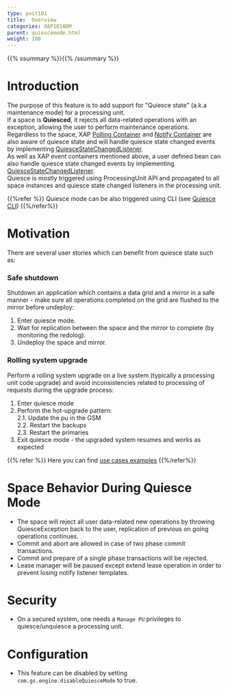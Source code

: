 ```yaml
---
type: post101
title:  Overview
categories: XAP101ADM
parent: quiescemode.html
weight: 100
---
```


{{% ssummary %}}{{% /ssummary %}}

# Introduction

The purpose of this feature is to add support for "Quiesce state" (a.k.a maintenance mode) for a processing unit.<br> If a space is **Quiesced**, it rejects all data-related operations with an exception, allowing the user to perform maintenance operations. <br>
Regardless to the space, XAP [Polling Container]({{%currentjavaurl%}}/polling-container.html) and [Notify Container]({{%currentjavaurl%}}/notify-container.html) are also aware of quiesce state and will handle quiesce state changed events by implementing [QuiesceStateChangedListener](./quiesce-pu-api.html#quiesce-state-changed-listener). <br>
As well as XAP event containers mentioned above, a user defined bean can also handle quiesce state changed events by implementing [QuiesceStateChangedListener](./quiesce-pu-api.html#quiesce-state-changed-listener). <br>
Quiesce is mostly triggered using ProcessingUnit API and propagated to all space instances and quiesce state changed listeners in the processing unit. <br>

{{%refer %}}
Quiesce mode can be also triggered using CLI (see [Quiesce CLI](./quiesce-command-line-interface.html))
{{%/refer%}}



# Motivation

There are several user stories which can benefit from quiesce state such as:

### Safe shutdown

Shutdown an application which contains a data grid and a mirror in a safe manner - make sure all operations completed on the grid are flushed to the mirror before undeploy:
  
1. Enter quiesce mode.
1. Wait for replication between the space and the mirror to complete (by monitoring the redolog).
1. Undeploy the space and mirror.

### Rolling system upgrade

Perform a rolling system upgrade on a live system (typically a processing unit code upgrade) and avoid inconsistencies related to processing of requests during the upgrade process:

1. Enter quiesce mode  <br>
2. Perform the hot-upgrade pattern: <br>
2.1.   Update the pu in the GSM<br>
2.2.  Restart the backups<br>
2.3. Restart the primaries<br>
3. Exit quiesce mode - the upgraded system resumes and works as expected

{{% refer %}}
Here you can find [use cases examples](./quiesce-pu-api.html#use-cases-examples)
{{%/refer%}}

# Space Behavior During Quiesce Mode
- The space will reject all user data-related new operations by throwing QuiesceException back to the user, replication of previous on going operations continues.
- Commit and abort are allowed in case of two phase commit transactions.
- Commit and prepare of a single phase transactions will be rejected.
- Lease manager will be paused except extend lease operation in order to prevent losing notify listener templates.

# Security
- On a secured system, one needs a `Manage PU` privileges to quiesce/unquiesce a processing unit.

# Configuration
- This feature can be disabled by setting `com.gs.engine.disableQuiesceMode` to true.
